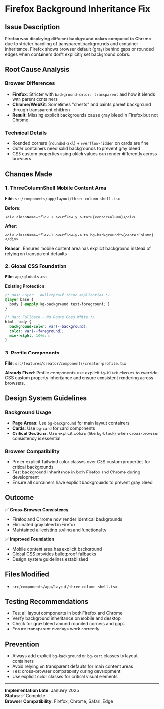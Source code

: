 # Firefox Background Inheritance Fix

## Issue Description
Firefox was displaying different background colors compared to Chrome due to stricter handling of transparent backgrounds and container inheritance. Firefox shows browser default (gray) behind gaps or rounded edges when containers don't explicitly set background colors.

## Root Cause Analysis

### Browser Differences
- **Firefox**: Stricter with `background-color: transparent` and how it blends with parent containers
- **Chrome/WebKit**: Sometimes "cheats" and paints parent background through transparent children
- **Result**: Missing explicit backgrounds cause gray bleed in Firefox but not Chrome

### Technical Details
- Rounded corners (`rounded-2xl`) + `overflow-hidden` on cards are fine
- Outer containers need solid backgrounds to prevent gray bleed
- CSS custom properties using oklch values can render differently across browsers

## Changes Made

### 1. ThreeColumnShell Mobile Content Area
**File**: `src/components/app/layout/three-column-shell.tsx`

**Before**:
```tsx
<div className="flex-1 overflow-y-auto">{centerColumn}</div>
```

**After**:
```tsx
<div className="flex-1 overflow-y-auto bg-background">{centerColumn}</div>
```

**Reason**: Ensures mobile content area has explicit background instead of relying on transparent defaults

### 2. Global CSS Foundation
**File**: `app/globals.css`

**Existing Protection**:
```css
/* Base Layer - Bulletproof Theme Application */
@layer base {
  body { @apply bg-background text-foreground; }
}

/* Hard Fallback - No Route Goes White */
html, body {
  background-color: var(--background);
  color: var(--foreground);
  min-height: 100dvh;
}
```

### 3. Profile Components
**File**: `src/features/creator/components/creator-profile.tsx`

**Already Fixed**: Profile components use explicit `bg-black` classes to override CSS custom property inheritance and ensure consistent rendering across browsers.

## Design System Guidelines

### Background Usage
- **Page Areas**: Use `bg-background` for main layout containers
- **Cards**: Use `bg-card` for card components
- **Critical Sections**: Use explicit colors (like `bg-black`) when cross-browser consistency is essential

### Browser Compatibility
- Prefer explicit Tailwind color classes over CSS custom properties for critical backgrounds
- Test background inheritance in both Firefox and Chrome during development
- Ensure all containers have explicit backgrounds to prevent gray bleed

## Outcome

✅ **Cross-Browser Consistency**
- Firefox and Chrome now render identical backgrounds
- Eliminated gray bleed in Firefox
- Maintained all existing styling and functionality

✅ **Improved Foundation**
- Mobile content area has explicit background
- Global CSS provides bulletproof fallbacks
- Design system guidelines established

## Files Modified
- `src/components/app/layout/three-column-shell.tsx`

## Testing Recommendations
- Test all layout components in both Firefox and Chrome
- Verify background inheritance on mobile and desktop
- Check for gray bleed around rounded corners and gaps
- Ensure transparent overlays work correctly

## Prevention
- Always add explicit `bg-background` or `bg-card` classes to layout containers
- Avoid relying on transparent defaults for main content areas
- Test cross-browser compatibility during development
- Use explicit color classes for critical visual elements

---

**Implementation Date**: January 2025  
**Status**: ✅ Complete  
**Browser Compatibility**: Firefox, Chrome, Safari, Edge